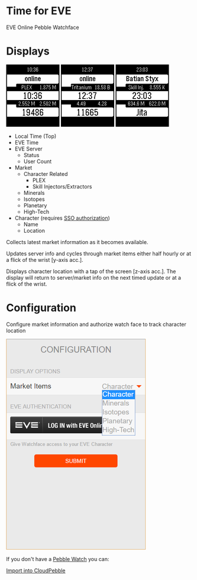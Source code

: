 # Time for EVE
EVE Online Pebble Watchface

# Displays

![PLEX Screenshot](screenshots/aplit%20screenshot%201.png)
![Trit Screenshot](screenshots/aplit%20screenshot%202.png)
![Skill Inj. Screenshot](screenshots/aplit%20screenshot%203.png)

- Local Time (Top)
- EVE Time
- EVE Server   
    - Status
    - User Count
- Market
    - Character Related
        - PLEX
        - Skill Injectors/Extractors
    - Minerals
    - Isotopes
    - Planetary
    - High-Tech
- Character (requires [SSO authorization](https://community.eveonline.com/news/dev-blogs/eve-online-sso-and-what-you-need-to-know/))
    - Name
    - Location 
    
Collects latest market information as it becomes available.

Updates server info and cycles through market items either half hourly or at a flick of the wrist [y-axis acc.].

Displays character location with a tap of the screen [z-axis acc.]. The display will return to server/market info on the next timed update or at a flick of the wrist.

# Configuration

Configure market information and authorize watch face to track character location

![Config Screenshot](screenshots/config%20screenshot.png)

If you don't have a [Pebble Watch](https://www.pebble.com/) you can:

[Import into CloudPebble](https://cloudpebble.net/ide/import/github/batstyx/time-for-eve/)


